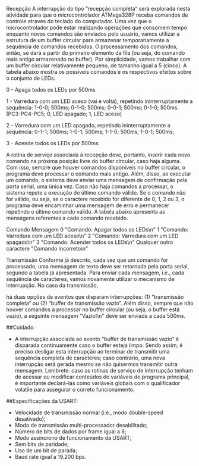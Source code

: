 Recepção
A interrupção do tipo “recepção completa” será explorada nesta atividade para que o microcontrolador
ATMega328P receba comandos de controle através do teclado do computador. Uma vez que o
microcontrolador pode estar realizando operações que consomem tempo enquanto novos comandos são
enviados pelo usuário, vamos utilizar a estrutura de um buffer circular para armazenar temporariamente a
sequência de comandos recebidos. O processamento dos comandos, então, se dará a partir do primeiro
elemento da fila (ou seja, do comando mais antigo armazenado no buffer). Por simplicidade, vamos
trabalhar com um buffer circular relativamente pequeno, de tamanho igual a 5 (cinco). A tabela abaixo
mostra os possíveis comandos e os respectivos efeitos sobre o conjunto de LEDs.



0 - Apaga todos os LEDs por 500ms 


1 - Varredura com um LED aceso (vai e volta), repetindo
ininterruptamente a sequência: 1-0-0; 500ms; 0-1-0; 500ms; 0-0-1;
500ms; 0-1-0; 500ms. (PC3-PC4-PC5; 0, LED apagado; 1, LED aceso)



2 - Varredura com um LED apagado, repetindo ininterruptamente a
sequência: 0-1-1; 500ms; 1-0-1; 500ms; 1-1-0; 500ms; 1-0-1; 500ms;


3 - Acende todos os LEDs por 500ms 



A rotina de serviço associada à recepção deve, portanto, inserir cada novo comando na próxima posição
livre do buffer circular, caso haja alguma.
Com isso, sempre que houver comandos disponíveis no buffer circular, o programa deve processar o
comando mais antigo. Além, disso, ao executar um comando, o sistema deve enviar uma mensagem de
confirmação pela porta serial, uma única vez. Caso não haja comandos a processar, o sistema repete a
execução do último comando válido. Se o comando não for válido, ou seja, se o caractere recebido for
diferente de 0, 1, 2 ou 3, o programa deve encaminhar uma mensagem de erro e permanecer repetindo o
último comando válido. A tabela abaixo apresenta as mensagens referentes a cada comando recebido.

Comando Mensagem
0 "Comando: Apagar todos os LEDs\n"
1 "Comando: Varredura com um LED aceso\n"
2 "Comando: Varredura com um LED apagado\n"
3 "Comando: Acender todos os LEDs\n"
Qualquer outro caractere "Comando incorreto\n"

Transmissão
Conforme já descrito, cada vez que um comando for processado, uma mensagem de texto deve ser
retornada pela porta serial, segundo a tabela já apresentada. Para enviar cada mensagem, i.e., cada
sequência de caracteres, vamos novamente utilizar o mecanismo de interrupção. No caso da transmissão,

há duas opções de eventos que disparam interrupções: (1) “transmissão completa” ou (2) “buffer de
transmissão vazio”.
Além disso, sempre que não houver comandos a processar no buffer circular (ou seja, o buffer está vazio), a
seguinte mensagem "Vazio!\n" deve ser enviada a cada 500ms.

##Cuidado:
- A interrupção associada ao evento “buffer de transmissão vazio” é disparada continuamente caso o
buffer esteja limpo. Sendo assim, é preciso desligar esta interrupção ao terminar de transmitir uma
sequência completa de caracteres; caso contrário, uma nova interrupção será gerada mesmo se não
quisermos transmitir outra mensagem.
Lembrete: caso as rotinas de serviço de interrupção tenham de acessar ou modificar conteúdos de variáveis
do programa principal, é importante declará-las como variáveis globais com o qualificador volatile para
assegurar o correto funcionamento.


##Especificações da USART:
- Velocidade de transmissão normal (i.e., modo double-speed desativado);
- Modo de transmissão multi-processador desabilitado;
- Número de bits de dados por frame igual a 8;
- Modo assíncrono de funcionamento da USART;
- Sem bits de paridade;
- Uso de um bit de parada;
- Baud rate igual a 19.200 bps.
